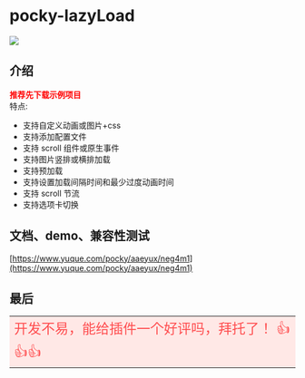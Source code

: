 # pocky-lazyLoad

<img src="https://img.shields.io/badge/version-1.2.4-blue.svg?cacheSeconds=2592000" /><br />

## 介绍

<font color="red">**推荐先下载示例项目**</font><br />
特点:

- 支持自定义动画或图片+css
- 支持添加配置文件
- 支持 scroll 组件或原生事件
- 支持图片竖排或横排加载
- 支持预加载
- 支持设置加载间隔时间和最少过度动画时间
- 支持 scroll 节流
- 支持选项卡切换

## 文档、demo、兼容性测试

[https://www.yuque.com/pocky/aaeyux/neg4m1](https://www.yuque.com/pocky/aaeyux/neg4m1)

## 最后

<table><tr><td bgcolor="#FFE8E6" >
<font color="#FF4D4F" size="5">
开发不易，能给插件一个好评吗，拜托了！ 👍👍👍
</font>
</td></tr></table>